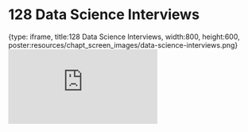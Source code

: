 # 128 Data Science Interviews
 
{type: iframe, title:128 Data Science Interviews, width:800, height:600, poster:resources/chapt_screen_images/data-science-interviews.png}
![](https://datatrail-jhu.github.io/DataTrail_ReOrg/no_toc/data-science-interviews.html)
 

 
